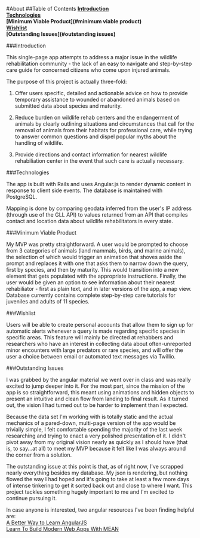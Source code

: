 #About
##Table of Contents
**[Introduction](#introduction)** <br>
**[Technologies](#technologies)** <br>
**[Minimum Viable Product](#minimum viable product)** <br>
**[Wishlist](#wishlist)** <br>
**[Outstanding Issues](#outstanding issues)** <br>


###Introduction

This single-page app attempts to address a major issue in the wildlife rehabilitation community - the lack of an easy to navigate and step-by-step care guide for concerned citizens who come upon injured animals.

The purpose of this project is actually three-fold:

1. Offer users specific, detailed and actionable advice on how to provide temporary assistance to wounded or abandoned animals based on submitted data about species and maturity.

2. Reduce burden on wildlife rehab centers and the endangerment of animals by clearly outlining situations and circumstances that call for the removal of animals from their habitats for professional care, while trying to answer common questions and dispel popular myths about the handling of wildlife.

3. Provide directions and contact information for nearest wildlife rehabiliation center in the event that such care is actually necessary.

###Technologies

The app is built with Rails and uses Angular.js to render dynamic content in response to client side events. The database is maintained with PostgreSQL.

Mapping is done by comparing geodata inferred from the user's IP address (through use of the GLL API) to values returned from an API that compiles contact and location data about wildlife rehabilitators in every state.

###Minimum Viable Product

My MVP was pretty straightforward. A user would be prompted to choose from 3 categories of animals (land mammals, birds, and marine animals), the selection of which would trigger an animation that shoves aside the prompt and replaces it with one that asks them to narrow down the query, first by species, and then by maturity. This would transition into a new element that gets populated with the appropriate instructions. Finally, the user would be given an option to see information about their nearest rehabiliator - first as plain text, and in later versions of the app, a map view. Database currently contains complete step-by-step care tutorials for juveniles and adults of 11 species.

###Wishlist

Users will be able to create personal accounts that allow them to sign up for automatic alerts whenever a query is made regarding specific species in specific areas. This feature will mainly be directed at rehabbers and researchers who have an interest in collecting data about often-unreported minor encounters with large predators or rare species, and will offer the user a choice between email or automated text messages via Twillio.

###Outstanding Issues

I was grabbed by the angular material we went over in class and was really excited to jump deeper into it. For the most part, since the mission of the app is so straightforward, this meant using animations and hidden objects to present an intuitive and clean flow from landing to final result. As it turned out, the vision I had turned out to be harder to implement than I expected. 

Because the data set I'm working with is totally static and the actual mechanics of a pared-down, multi-page version of the app would be trivially simple, I felt comfortable spending the majority of the last week researching and trying to enact a very polished presentation of it. I didn't pivot away from my original vision nearly as quickly as I should have (that is, to say...at all) to meet my MVP because it felt like I was always around the corner from a solution.

The outstanding issue at this point is that, as of right now, I've scrapped nearly everything besides my database. My json is rendering, but nothing flowed the way I had hoped and it's going to take at least a few more days of intense tinkering to get it sorted back out and close to where I want. This project tackles something hugely important to me and I'm excited to continue pursuing it.

In case anyone is interested, two angular resources I've been finding helpful are:
<br>[A Better Way to Learn AngularJS](https://thinkster.io/a-better-way-to-learn-angularjs/)
<br>[Learn To Build Modern Web Apps With MEAN](https://thinkster.io/mean-stack-tutorial/)
